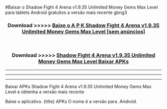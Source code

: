 #Baixar o Shadow Fight 4 Arena v1.9.35 Unlimited Money Gems Max Level   para tablets Android gratuitos a versão mais recente gbng3


<div align="center">
<h3>Download >>>>> <a href="https://pt-web.web.app/?pt= Shadow Fight 4 Arena v1.9.35 Unlimited Money Gems Max Level ">Baixe o A P K Shadow Fight 4 Arena v1.9.35 Unlimited Money Gems Max Level  [sem anúncios]</a></h3><br>

<h3>Download >>>>> <a href="https://pt-web.web.app/?pt= Shadow Fight 4 Arena v1.9.35 Unlimited Money Gems Max Level ">Shadow Fight 4 Arena v1.9.35 Unlimited Money Gems Max Level  Baixar APKs</a></h3>
</div>

----------------------------------------------------------

----------------------------------------------------------

----------------------------------------------------------

Baixar APKs Shadow Fight 4 Arena v1.9.35 Unlimited Money Gems Max Level  e obtenha a versão mais recente

Baixe o aplicativo. {title} APKs O nome é a versão para .Android.


